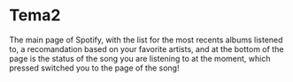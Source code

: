 # Tema2

The main page of Spotify, with the list for the most recents albums listened to, a recomandation based on your favorite artists, and at the bottom of the page is the status of the song you are listening to at the moment, which pressed switched you to the page of the song!
